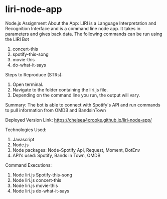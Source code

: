 # liri-node-app

Node.js Assignment
About the App:
LIRI is a Language Interpretation and Recognition Interface and is a command line node app. It takes in parameters and gives back data. The following commands can be run using the LIRI Bot

1. concert-this
2. spotify-this-song
3. movie-this
4. do-what-it-says       

Steps to Reproduce (STRs):
1. Open terminal.
2. Navigate to the folder containing the liri.js file.
3. Depending on the command line you run, the output will vary.

Summary:
The bot is able to connect with Spotify's API and run commands to pull information from OMDB and BandsinTown

Deployed Version Link:
https://chelsea4crooke.github.io/liri-node-app/

Technologies Used:
1. Javascript
2. Node.js
3. Node packages: Node-Spotify Api, Request, Moment, DotEnv
4. API's used: Spotify, Bands in Town, OMDB

Command Executions:
1. Node liri.js Spotify-this-song
2. Node liri.js concert-this
3. Node liri.js movie-this
4. Node liri.js do-what-it-says
